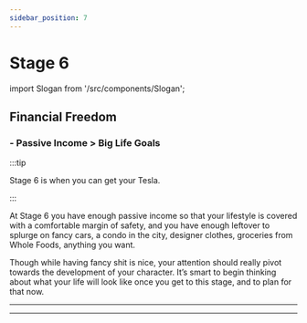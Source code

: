 ```yaml
---
sidebar_position: 7
---
```


# Stage 6

import Slogan from '/src/components/Slogan';

## Financial Freedom

### - Passive Income > Big Life Goals

:::tip

Stage 6 is when you can get your Tesla.

:::

At Stage 6 you have enough passive income so that your lifestyle is covered with a comfortable margin of safety, and you have enough leftover to splurge on fancy cars, a condo in the city, designer clothes, groceries from Whole Foods, anything you want. 

Though while having fancy shit is nice, your attention should really pivot towards the development of your character. It’s smart to begin thinking about what your life will look like once you get to this stage, and to plan for that now.

---
<Slogan/>

---